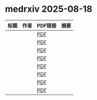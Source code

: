 # medrxiv 2025-08-18

| 标题 | 作者 | PDF链接 |  摘要 |
|------|------|--------|------|
|  |  | [PDF](https://doi.org/10.1101/2025.08.15.25333754) |  |
|  |  | [PDF](https://doi.org/10.1101/2025.08.15.25333753) |  |
|  |  | [PDF](https://doi.org/10.1101/2025.04.01.25324944) |  |
|  |  | [PDF](https://doi.org/10.1101/2025.08.11.25333476) |  |
|  |  | [PDF](https://doi.org/10.1101/2025.08.14.25333746) |  |
|  |  | [PDF](https://doi.org/10.1101/2025.08.13.25333342) |  |
|  |  | [PDF](https://doi.org/10.1101/2025.06.19.25329826) |  |
|  |  | [PDF](https://doi.org/10.1101/2025.08.12.25331941) |  |
